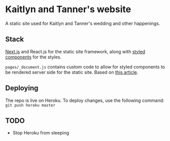 # Kaitlyn and Tanner's website
A static site used for Kaitlyn and Tanner's wedding and other happenings.

## Stack
[Next.js](https://nextjs.org/docs/getting-started) and React.js for the static site framework, along with [styled components](https://www.styled-components.com/) for the styles.

`pages/_document.js` contains custom code to allow for styled components to be rendered server side for the static site. Based on [this article](https://dev.to/aprietof/nextjs--styled-components-the-really-simple-guide----101c).

## Deploying
The repo is live on Heroku. To deploy changes, use the following command:
`git push heroku master`

## TODO
* Stop Heroku from sleeping